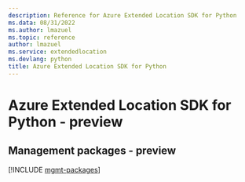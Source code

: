 ```yaml
---
description: Reference for Azure Extended Location SDK for Python
ms.data: 08/31/2022
ms.author: lmazuel
ms.topic: reference
author: lmazuel
ms.service: extendedlocation
ms.devlang: python
title: Azure Extended Location SDK for Python
---
```

# Azure Extended Location SDK for Python - preview

## Management packages - preview
[!INCLUDE [mgmt-packages](extended-location-mgmt-index.md)]